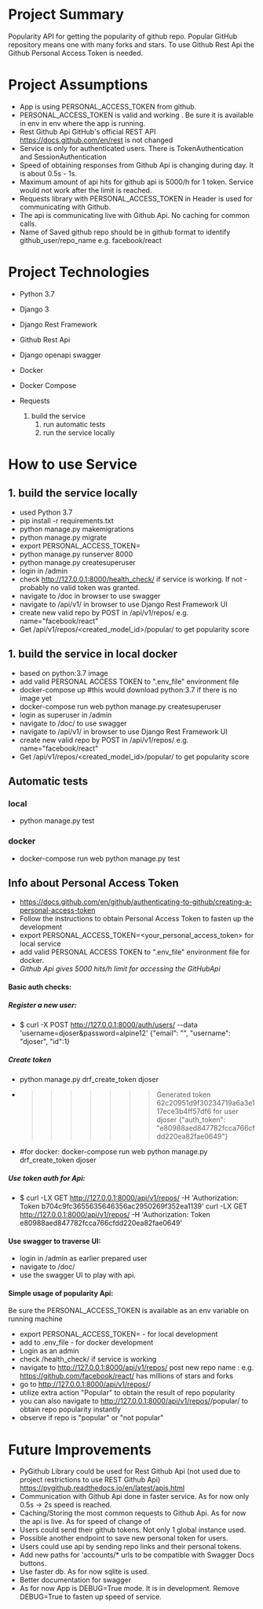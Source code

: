 # Project Summary
Popularity API for getting the popularity of github repo.
Popular GitHub repository means one with many forks and stars.
To use Github Rest Api the Github Personal Access Token is needed.

# Project Assumptions
+ App is using PERSONAL_ACCESS_TOKEN from github.
+ PERSONAL_ACCESS_TOKEN is valid and working . Be sure it is available in env in env where the app is running.
+ Rest Github Api GitHub's official REST API https://docs.github.com/en/rest is not changed
+ Service is only for authenticated users. There is TokenAuthentication and SessionAuthentication
+ Speed of obtaining responses from Github Api is changing during day. It is about 0.5s - 1s.
+ Maximum amount of api hits for github api  is 5000/h for 1 token. Service would not work after the limit is reached.
+ Requests library with PERSONAL_ACCESS_TOKEN in Header is used for communicating with Github.
+ The api is communicating live with Github Api. No caching for common calls.
+ Name of Saved github repo should be in github format to identify  github_user/repo_name e.g. facebook/react

# Project Technologies
+ Python 3.7
+ Django 3
+ Django Rest Framework
+ Github Rest Api
+ Django openapi swagger
+ Docker
+ Docker Compose
+ Requests

   1. build the service
      1. run automatic tests
      1. run the service locally

# How to use Service

## 1. build the service locally

+ used Python 3.7
+ pip install -r requirements.txt
+ python manage.py makemigrations
+ python manage.py migrate
+ export PERSONAL_ACCESS_TOKEN=<your token>
+ python manage.py runserver 8000
+ python manage.py createsuperuser
+ login in /admin
+ check http://127.0.0.1:8000/health_check/ if service is working. If not - probably no valid token was granted.
+ navigate to /doc in browser to use swagger
+ navigate to /api/v1/ in browser to use Django Rest Framework UI
+ create new valid repo by POST in /api/v1/repos/  e.g. name="facebook/react"
+ Get /api/v1/repos/<created_model_id>/popular/ to get popularity score


## 1. build the service in local docker

+ based on python:3.7 image
+ add valid PERSONAL ACCESS TOKEN to ".env_file" environment file
+ docker-compose up #this would download python:3.7 if there is no image yet
+ docker-compose run web python manage.py createsuperuser
+ login as superuser in /admin
+ navigate to /doc/ to use swagger
+ navigate to /api/v1/ in browser to use Django Rest Framework UI
+ create new valid repo by POST in /api/v1/repos/  e.g. name="facebook/react"
+ Get /api/v1/repos/<created_model_id>/popular/ to get popularity score

## Automatic tests
### local
+ python manage.py test
### docker
+ docker-compose run web python manage.py test


## Info about  Personal Access Token
+ https://docs.github.com/en/github/authenticating-to-github/creating-a-personal-access-token
+ Follow the instructions to obtain Personal Access Token to fasten up the development
+ export PERSONAL_ACCESS_TOKEN=<your_personal_access_token> for local service
+ add valid PERSONAL ACCESS TOKEN to ".env_file" environment file for docker.
+ *Github Api gives 5000 hits/h limit for accessing the GitHubApi*


#### Basic auth checks:
##### Register a new user:
+ $ curl -X POST http://127.0.0.1:8000/auth/users/ --data 'username=djoser&password=alpine12'
{"email": "", "username": "djoser", "id":1}
##### Create token
+ python manage.py drf_create_token djoser
+ >>>>>>>Generated token 62c20951d9f30234719a6a3e117ece3b4ff57df6 for user djoser
{"auth_token": "e80988aed847782fcca766cfdd220ea82fae0649"}
+ #for docker: docker-compose run web python manage.py drf_create_token djoser

##### Use token auth for Api:
+ $ curl -LX GET http://127.0.0.1:8000/api/v1/repos/ -H 'Authorization: Token b704c9fc3655635646356ac2950269f352ea1139'
curl -LX GET http://127.0.0.1:8000/api/v1/repos/ -H 'Authorization: Token e80988aed847782fcca766cfdd220ea82fae0649'

#### Use swagger to traverse UI:
+ login in /admin as earlier prepared user
+ navigate to /doc/
+ use the swagger UI to play with api.

#### Simple usage of popularity Api:
Be sure the PERSONAL_ACCESS_TOKEN is available as an env variable on running machine
+ export PERSONAL_ACCESS_TOKEN=<your token>  - for local development
+ add <your token>  to .env_file             - for docker development
+ Login as an admin
+ check /health_check/ if service is working
+ navigate to http://127.0.0.1:8000/api/v1/repos/ post new repo name :
e.g. https://github.com/facebook/react/ has millions of stars and forks
+ go to http://127.0.0.1:8000/api/v1/repos/<id>/
+ utilize extra action "Popular" to obtain the result of repo popularity
+ you can also navigate to http://127.0.0.1:8000/api/v1/repos/<id>/popular/ to obtain repo popularity instantly
+ observe if repo is "popular" or "not popular"


# Future Improvements
+ PyGithub Library could be used for Rest Github Api (not used due to project restrictions to use REST Github Api)
https://pygithub.readthedocs.io/en/latest/apis.html
+ Communication with Github Api done in faster service. As for now only 0.5s -> 2s speed is reached.
+ Caching/Storing the most common requests to Github Api. As for now the api is live. As for speed of change of
+ Users could send their github tokens. Not only 1 global instance used.
+ Possible another endpoint to save new personal token for users.
+ Users could use api by sending repo links and their personal tokens.
+ Add new paths for 'accounts/* urls to be compatible with Swagger Docs buttons.
+ Use faster db. As for now sqlite is used.
+ Better documentation for swagger
+ As for now App is DEBUG=True mode. It is in development. Remove DEBUG=True to fasten up speed of service.
